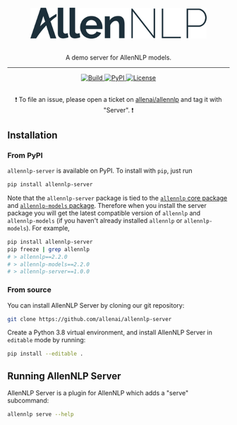 <div align="center">
    <br>
    <a href="https://github.com/allenai/allennlp">
    <img src="https://raw.githubusercontent.com/allenai/allennlp/main/docs/img/allennlp-logo-dark.png" width="400"/>
    </a>
    <br>
    <br>
    <p>
    A demo server for AllenNLP models.
    </p>
    <hr/>
</div>
<p align="center">
    <a href="https://github.com/allenai/allennlp-server/actions">
        <img alt="Build" src="https://github.com/allenai/allennlp-server/workflows/CI/badge.svg?event=push&branch=master">
    </a>
    <a href="https://pypi.org/project/allennlp-server/">
        <img alt="PyPI" src="https://img.shields.io/pypi/v/allennlp-server">
    </a>
    <a href="https://github.com/agururajvais/allennlp-server/blob/master/LICENSE">
        <img alt="License" src="https://img.shields.io/github/license/allenai/allennlp-server?color=blue&cachedrop">
    </a>
    <br/>
</p>
<br/>

<div align="center">
❗️ To file an issue, please open a ticket on <a href="https://github.com/allenai/allennlp/issues/new/choose">allenai/allennlp</a> and tag it with "Server". ❗️
</div>

##  Installation

### From PyPI

`allennlp-server` is available on PyPI. To install with `pip`, just run

```bash
pip install allennlp-server
```

Note that the `allennlp-server` package is tied to the [`allennlp` core package](https://pypi.org/projects/allennlp) and [`allennlp-models` package](https://pypi.org/project/allennlp-models). Therefore when you install the server package you will get the latest compatible version of `allennlp` and `allennlp-models` (if you haven't already installed `allennlp` or `allennlp-models`). For example,

```bash
pip install allennlp-server
pip freeze | grep allennlp
# > allennlp==2.2.0
# > allennlp-models==2.2.0
# > allennlp-server==1.0.0
```

### From source

You can install AllenNLP Server by cloning our git repository:

```bash
git clone https://github.com/allenai/allennlp-server
```

Create a Python 3.8 virtual environment, and install AllenNLP Server in `editable` mode by running:

```bash
pip install --editable .
```

## Running AllenNLP Server

AllenNLP Server is a plugin for AllenNLP which adds a "serve" subcommand:

```bash
allennlp serve --help
```
